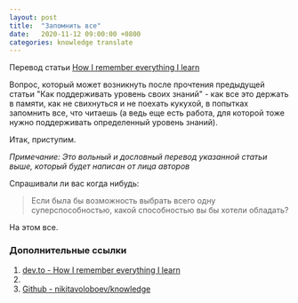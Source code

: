 ```yaml
---
layout: post
title:  "Запомнить все"
date:   2020-11-12 09:00:00 +0800
categories: knowledge translate
---
```


Перевод статьи [How I remember everything I learn](https://dev.to/aurelio/how-i-remember-everything-i-learn-19mi)

Вопрос, который может возникнуть после прочтения предыдущей статьи "Как поддерживать уровень своих знаний" - как все это держать в памяти, как не свихнуться и не поехать кукухой, в попытках запомнить все, что читаешь (а ведь еще есть работа, для которой тоже нужно поддерживать определенный уровень знаний).

Итак, приступим.

*Примечание: Это вольный и дословный перевод указанной статьи выше, который будет написан от лица авторов*

Спрашивали ли вас когда нибудь:
> Если была бы возможность выбрать всего одну суперспособностью, какой способностью вы бы хотели обладать?



На этом все.

### Дополнительные ссылки

1. [dev.to - How I remember everything I learn](https://dev.to/aurelio/how-i-remember-everything-i-learn-19mi)
2. [](https://www.quora.com/What-is-the-best-superpower-to-have/answer/Jessica-Su?ch=10&share=da34f312&srid=hEr8)
3. [Github - nikitavoloboev/knowledge](https://github.com/nikitavoloboev/knowledge)
